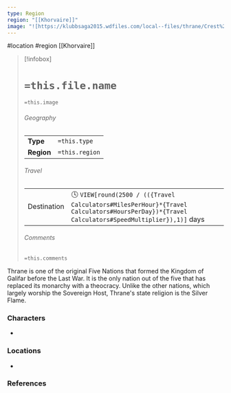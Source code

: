 ```yaml
---
type: Region
region: "[[Khorvaire]]"
image: "![https://klubbsaga2015.wdfiles.com/local--files/thrane/Crest%20-%20Kingdom%20of%20Thrane%2001.png|250](https://klubbsaga2015.wdfiles.com/local--files/thrane/Crest%20-%20Kingdom%20of%20Thrane%2001.png)"
---
```

 #location #region [[Khorvaire]]

> [!infobox]
> # `=this.file.name`
> `=this.image`
> ###### Geography
> |  |  |
> | ---- | ---- |
> | **Type** | `=this.type` |
> | **Region** | `=this.region` |
> ###### Travel
> |  |  |
> | ---- | ---- |
> | Destination | 🕓 `VIEW[round(2500 / (({Travel Calculators#MilesPerHour}*{Travel Calculators#HoursPerDay})*{Travel Calculators#SpeedMultiplier}),1)]` days |
> ###### Comments
> `=this.comments`

Thrane is one of the original Five Nations that formed the Kingdom of Galifar before the Last War. It is the only nation out of the five that has replaced its monarchy with a theocracy. Unlike the other nations, which largely worship the Sovereign Host, Thrane's state religion is the Silver Flame.

### Characters

- 

### Locations

- 

### References
